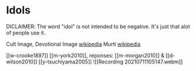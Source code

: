 # Idols

DICLAIMER: The word "idol" is not intended to be negative. It's just that alot of people use it.

Cult Image, Devotional Image [wikipedia](https://en.wikipedia.org/wiki/Cult-image)
Murti [wikipedia](https://en.wikipedia.org/wiki/Murti)

[[w-crooke1897]]
[[m-york2010]], reponses: [[m-morgan2010]] & [[d-wilson2010]]
[[y-tsuchiyama2005]]
![[Recording 20210711105147.webm]]
